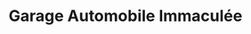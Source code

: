 ---
title: "Garage Automobile Immaculée"
url: /saint-nazaire/garage-automobile-immaculee/
shop: réparation de voitures
---
